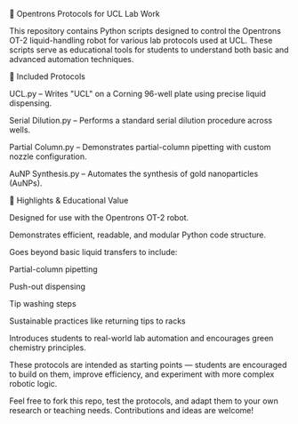 🧪 Opentrons Protocols for UCL Lab Work

This repository contains Python scripts designed to control the Opentrons OT-2 liquid-handling robot for various lab protocols used at UCL. These scripts serve as educational tools for students to understand both basic and advanced automation techniques.

📁 Included Protocols

UCL.py – Writes "UCL" on a Corning 96-well plate using precise liquid dispensing.

Serial Dilution.py – Performs a standard serial dilution procedure across wells.

Partial Column.py – Demonstrates partial-column pipetting with custom nozzle configuration.

AuNP Synthesis.py – Automates the synthesis of gold nanoparticles (AuNPs).

🌟 Highlights & Educational Value

Designed for use with the Opentrons OT-2 robot.

Demonstrates efficient, readable, and modular Python code structure.

Goes beyond basic liquid transfers to include:

Partial-column pipetting

Push-out dispensing

Tip washing steps

Sustainable practices like returning tips to racks

Introduces students to real-world lab automation and encourages green chemistry principles.

These protocols are intended as starting points — students are encouraged to build on them, improve efficiency, and experiment with more complex robotic logic.

Feel free to fork this repo, test the protocols, and adapt them to your own research or teaching needs. Contributions and ideas are welcome!
